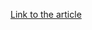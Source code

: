[Link to the article](https://www.binarydefense.com/resources/blog/emotet-evolves-with-new-wi-fi-spreader/)
